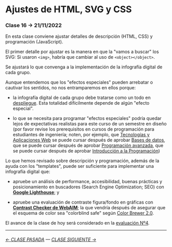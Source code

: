 # Ajustes de HTML, SVG y CSS

### Clase 16 → 21/11/2022

En esta clase conviene ajustar detalles de descripción (HTML, CSS) y programación (JavaScript).

El primer detalle por ajustar es la manera en que la "vamos a buscar" los SVG: Si usaron `<img>`, habría que cambiar al uso de `<object></object>`.

Se ajustará lo que convenga a la implementación de la infografía digital de cada grupo. 

Aunque entendemos que los "efectos especiales" pueden arrebatar o cautivar los sentidos, no nos entramparemos en ellos porque: 

- la infografía digital de cada grupo debe tratarse como un todo en [despliegue](https://www.nngroup.com/articles/page-fold-manifesto/). Esta totalidad difícilmente depende de algún "efecto especial".

- lo que se necesita para programar "efectos especiales" podría quedar lejos de expectativas realistas para este curso de un semestre en diseño (por favor revise los prerequisitos en cursos de programación para estudiantes de ingeniería; noten, por ejemplo, que [Tecnologías y Aplicaciones Web](https://catalogo.uc.cl/index.php?tmpl=component&option=com_catalogo&view=requisitos&sigla=IIC2513) se puede cursar después de aprobar [Bases de datos](https://catalogo.uc.cl/index.php?tmpl=component&option=com_catalogo&view=requisitos&sigla=IIC2413), que se puede cursar después de aprobar [Programación avanzada](https://catalogo.uc.cl/index.php?tmpl=component&option=com_catalogo&view=requisitos&sigla=IIC2233), que se puede cursar después de aprobar [Introducción a la Programación](https://catalogo.uc.cl/index.php?tmpl=component&option=com_catalogo&view=requisitos&sigla=IIC1103))

Lo que hemos revisado sobre descripción y programación, además de la ayuda con los "templates", puede ser suficiente para implementar una infografía digital que: 

- apruebe un análisis de performance, accesibilidad, buenas prácticas y posicionamiento en buscadores (Search Engine Optimization; SEO) con **[Google Lighthouse](https://blog.interdominios.com/google-lighthouse/)**; y

- apruebe una evaluación de contraste figura/fondo en gráficas con **[Contrast Checker de WebAIM](https://webaim.org/resources/contrastchecker/)**; la que vendría después de asegurar que el esquema de color sea "colorblind safe" según [Color Brewer 2.0](https://colorbrewer2.org/).

El avance de la clase de hoy será considerado en la [evaluación Nº4](https://github.com/profesorfaco/dno075-2023-1/tree/main/clase-17).

- - - - - - - - - - -

###### [← CLASE PASADA](https://github.com/profesorfaco/dno075-2023-1/tree/main/clase-15) — [CLASE SIGUIENTE →](https://github.com/profesorfaco/dno075-2023-1/tree/main/clase-17)
